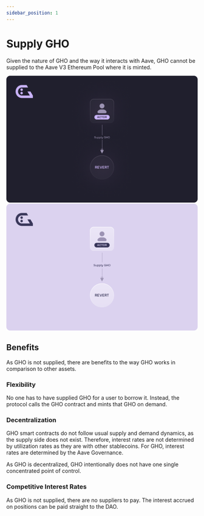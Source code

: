 ```yaml
---
sidebar_position: 1
---
```


# Supply GHO

Given the nature of GHO and the way it interacts with Aave, GHO cannot be supplied to the Aave V3 Ethereum Pool where it is minted.

![Supply Diagram](../../assets/Supply_dark.png#gh-dark-mode-only)
![Supply Diagram](../../assets/Supply.png#gh-light-mode-only)

## Benefits

As GHO is not supplied, there are benefits to the way GHO works in comparison to other assets.

### Flexibility

No one has to have supplied GHO for a user to borrow it. Instead, the protocol calls the GHO contract and mints that GHO on demand.

### Decentralization

GHO smart contracts do not follow usual supply and demand dynamics, as the supply side does not exist. Therefore, interest rates are not determined by utilization rates as they are with other stablecoins. For GHO, interest rates are determined by the Aave Governance.

As GHO is decentralized, GHO intentionally does not have one single concentrated point of control.

### Competitive Interest Rates

As GHO is not supplied, there are no suppliers to pay. The interest accrued on positions can be paid straight to the DAO.
